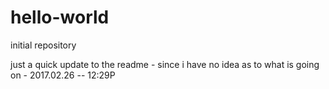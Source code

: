 # hello-world
initial repository

just a quick update to the readme - since i have no idea as to what is going on - 2017.02.26 -- 12:29P
